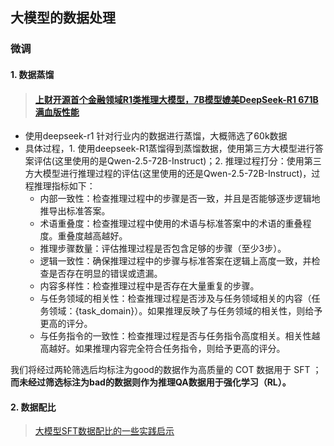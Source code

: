 ## 大模型的数据处理

### 微调

#### 1. 数据蒸馏

> ####  [上财开源首个金融领域R1类推理大模型，7B模型媲美DeepSeek-R1 671B满血版性能](https://www.zhihu.com/collection/979666979)

- 使用deepseek-r1 针对行业内的数据进行蒸馏，大概筛选了60k数据
- 具体过程，1. 使用deepseek-R1蒸馏得到蒸馏数据，使用第三方大模型进行答案评估(这里使用的是Qwen-2.5-72B-Instruct)；2. 推理过程打分：使用第三方大模型进行推理过程的评估(这里使用的还是Qwen-2.5-72B-Instruct)，过程推理指标如下：
  - 内部一致性：检查推理过程中的步骤是否一致，并且是否能够逐步逻辑地推导出标准答案。
  - 术语重叠度：检查推理过程中使用的术语与标准答案中的术语的重叠程度。重叠度越高越好。
  - 推理步骤数量：评估推理过程是否包含足够的步骤（至少3步）。
  - 逻辑一致性：确保推理过程中的步骤与标准答案在逻辑上高度一致，并检查是否存在明显的错误或遗漏。
  - 内容多样性：检查推理过程中是否存在大量重复的步骤。
  - 与任务领域的相关性：检查推理过程是否涉及与任务领域相关的内容（任务领域：{task_domain}）。如果推理反映了与任务领域的相关性，则给予更高的评分。
  - 与任务指令的一致性：检查推理过程是否与任务指令高度相关。相关性越高越好。如果推理内容完全符合任务指令，则给予更高的评分。

我们将经过两轮筛选后均标注为good的数据作为高质量的 COT 数据用于 SFT ；**而未经过筛选标注为bad的数据则作为推理QA数据用于强化学习（RL）。**

#### 2. 数据配比

> [大模型SFT数据配比的一些实践启示](https://zhuanlan.zhihu.com/p/1944002824263407495)
